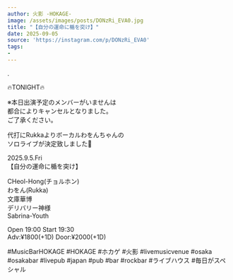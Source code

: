 ```yaml
---
author: 火影 -HOKAGE-
image: /assets/images/posts/DONzRi_EVA0.jpg
title: "【自分の運命に楯を突け】"
date: 2025-09-05
source: 'https://instagram.com/p/DONzRi_EVA0'
tags:
- 
---
```

.

🔥TONIGHT🔥

※本日出演予定のメンバーがいませんは<br>
都合によりキャンセルとなりました。<br>
ご了承ください。

代打にRukkaよりボーカルわをんちゃんの<br>
ソロライブが決定致しました🕺

2025.9.5.Fri<br>
【自分の運命に楯を突け】

CHeol-Hong(チョルホン)<br>
わをん(Rukka)<br>
文庫華博<br>
デリバリー神様<br>
Sabrina-Youth

Open 19:00 Start 19:30<br>
Adv:¥1800(+1D) Door:¥2000(+1D)

#MusicBarHOKAGE #HOKAGE #ホカゲ #火影 #livemusicvenue #osaka #osakabar #livepub #japan #pub #bar #rockbar #ライブハウス #毎日がスペシャル